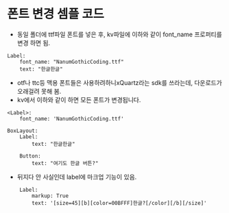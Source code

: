 # 폰트 변경 셈플 코드

- 동일 폴더에 ttf파일 폰트를 넣은 후, kv파일에 이하와 같이 font_name 프로퍼티를 변경 하면 됨.

```
Label:
    font_name: "NanumGothicCoding.ttf"
    text: "한글한글"

```

- otf나 ttc등 맥용 폰트들은 사용하려하니xQuartz라는 sdk를 쓰라는데, 다운로드가 오래걸려 못해 봄.
- kv에서 이하와 같이 하면 모든 폰트가 변경됩니다.

```
<Label>:
    font_name: 'NanumGothicCoding.ttf'

BoxLayout:
    Label:
        text: "한글한글"

    Button:
        text: "여기도 한글 버튼?"
```


- 뒤지다 안 사실인데 label에 마크업 기능이 있음.

```
    Label:
        markup: True
        text: '[size=45][b][color=00BFFF]한글?[/color][/b][/size]'
```
